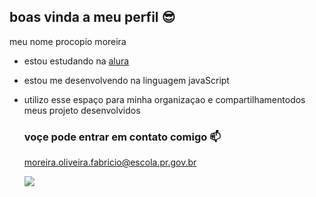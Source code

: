 ## boas vinda a meu perfil 😎

meu nome procopio moreira

- estou estudando na [alura](https://www.alura.com.br)
- estou me desenvolvendo na linguagem javaScript
- utilizo esse espaço para minha organizaçao e compartilhamentodos meus projeto desenvolvidos

   ### voçe pode entrar em contato comigo 📫

  moreira.oliveira.fabricio@escola.pr.gov.br


  ![](https://media.tenor.com/h1xZ8JJKmPkAAAAM/leno-brega.gif)

